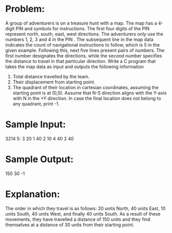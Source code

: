  # Problem:
A group of adventurers is on a treasure hunt with a map. The map has a 4-digit PIN and symbols for instructions. The first four digits of the PIN represent north, south, east, west directions. The adventurers only use the numbers 1, 2, 3 and 4 in the PIN . The subsequent line in the map data indicates the count of navigational instructions to follow, which is 5 in the given example. Following this, next five lines present pairs of numbers. The first number designates the directions, while the second number specifies the distance to travel in that particular direction. Write a C program that takes the map data as input and outputs the following information
 1. Total distance travelled by the team.
 2. Their displacement from starting point.
 3. The quadrant of their location in cartesian coordinates, assuming the starting point is at (0,0). Assume that N-S direction aligns with the Y-axis with N in the 
    +Y direction. In case the final location does not belong to any quadrant, print -1.

# Sample Input:
 3214
 5:
 3 20
 1 40
 2 10
 4 40
 2 40

# Sample Output:
150
30
-1

# Explanation:
 The order in which they travel is as follows: 20 units North, 40 units East, 10 units
South, 40 units West, and finally 40 units South. As a result of these movements, they
have travelled a distance of 150 units and they find themselves at a distance of 30 units
from their starting point.
